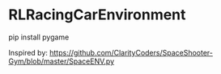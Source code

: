 # RLRacingCarEnvironment

pip install pygame

Inspired by: https://github.com/ClarityCoders/SpaceShooter-Gym/blob/master/SpaceENV.py